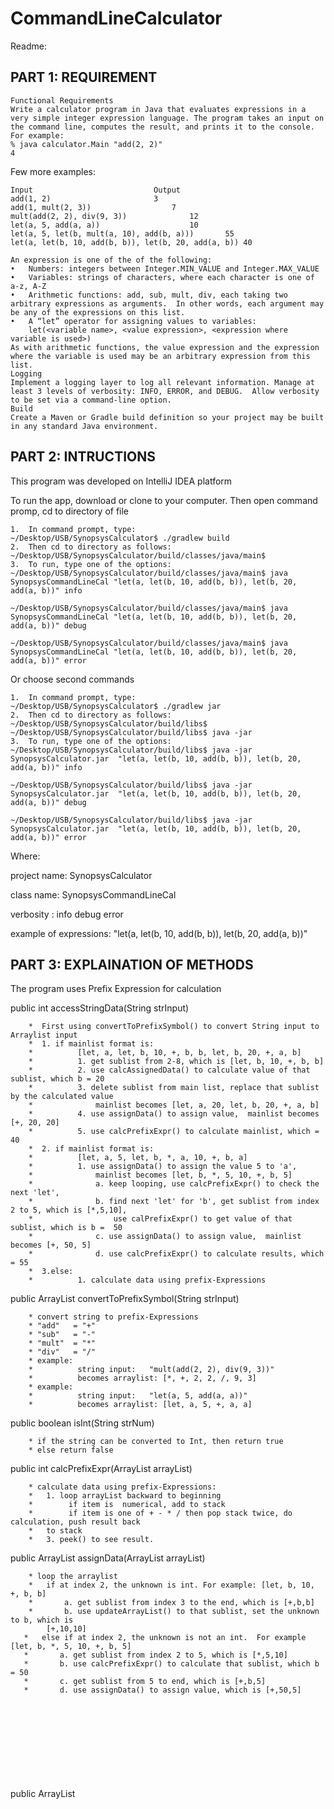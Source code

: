# CommandLineCalculator
Readme:

## PART 1: REQUIREMENT
```
Functional Requirements
Write a calculator program in Java that evaluates expressions in a very simple integer expression language. The program takes an input on the command line, computes the result, and prints it to the console.  For example:
% java calculator.Main "add(2, 2)"
4
```
Few more examples:
```
Input							Output
add(1, 2)						3
add(1, mult(2, 3))					7
mult(add(2, 2), div(9, 3))				12
let(a, 5, add(a, a))					10
let(a, 5, let(b, mult(a, 10), add(b, a)))		55
let(a, let(b, 10, add(b, b)), let(b, 20, add(a, b))	40
```
```
An expression is one of the of the following:
•	Numbers: integers between Integer.MIN_VALUE and Integer.MAX_VALUE
•	Variables: strings of characters, where each character is one of a-z, A-Z
•	Arithmetic functions: add, sub, mult, div, each taking two arbitrary expressions as arguments.  In other words, each argument may be any of the expressions on this list.
•	A “let” operator for assigning values to variables:
	let(<variable name>, <value expression>, <expression where variable is used>)
As with arithmetic functions, the value expression and the expression where the variable is used may be an arbitrary expression from this list. 
Logging
Implement a logging layer to log all relevant information. Manage at least 3 levels of verbosity: INFO, ERROR, and DEBUG.  Allow verbosity to be set via a command-line option.
Build
Create a Maven or Gradle build definition so your project may be built in any standard Java environment.
```
## PART 2: INTRUCTIONS
This program was developed on IntelliJ IDEA platform

To run the app, download or clone to your computer. Then open command promp, cd to directory of file
```
1.	In command prompt, type:
~/Desktop/USB/SynopsysCalculator$ ./gradlew build
2.	Then cd to directory as follows:
~/Desktop/USB/SynopsysCalculator/build/classes/java/main$
3.	To run, type one of the options:
~/Desktop/USB/SynopsysCalculator/build/classes/java/main$ java SynopsysCommandLineCal "let(a, let(b, 10, add(b, b)), let(b, 20, add(a, b))" info

~/Desktop/USB/SynopsysCalculator/build/classes/java/main$ java SynopsysCommandLineCal "let(a, let(b, 10, add(b, b)), let(b, 20, add(a, b))" debug

~/Desktop/USB/SynopsysCalculator/build/classes/java/main$ java SynopsysCommandLineCal "let(a, let(b, 10, add(b, b)), let(b, 20, add(a, b))" error
```

Or choose second commands

```
1.	In command prompt, type:
~/Desktop/USB/SynopsysCalculator$ ./gradlew jar
2.	Then cd to directory as follows:
~/Desktop/USB/SynopsysCalculator/build/libs$
~/Desktop/USB/SynopsysCalculator/build/libs$ java -jar
3.	To run, type one of the options:
~/Desktop/USB/SynopsysCalculator/build/libs$ java -jar SynopsysCalculator.jar  "let(a, let(b, 10, add(b, b)), let(b, 20, add(a, b))" info

~/Desktop/USB/SynopsysCalculator/build/libs$ java -jar SynopsysCalculator.jar  "let(a, let(b, 10, add(b, b)), let(b, 20, add(a, b))" debug

~/Desktop/USB/SynopsysCalculator/build/libs$ java -jar SynopsysCalculator.jar  "let(a, let(b, 10, add(b, b)), let(b, 20, add(a, b))" error
```
Where:

project name: SynopsysCalculator

class name: 	SynopsysCommandLineCal

verbosity : info debug error

example of expressions: "let(a, let(b, 10, add(b, b)), let(b, 20, add(a, b))" 


## PART 3: EXPLAINATION OF METHODS
The program uses Prefix Expression for calculation

public int accessStringData(String strInput)
```
    *  First using convertToPrefixSymbol() to convert String input to Arraylist input
    *  1. if mainlist format is:
    *          [let, a, let, b, 10, +, b, b, let, b, 20, +, a, b]
    *          1. get sublist from 2-8, which is [let, b, 10, +, b, b]
    *          2. use calcAssignedData() to calculate value of that sublist, which b = 20
    *          3. delete sublist from main list, replace that sublist by the calculated value
    *              mainlist becomes [let, a, 20, let, b, 20, +, a, b]
    *          4. use assignData() to assign value,  mainlist becomes [+, 20, 20]
    *          5. use calcPrefixExpr() to calculate mainlist, which = 40
    *  2. if mainlist format is:
    *          [let, a, 5, let, b, *, a, 10, +, b, a]
    *          1. use assignData() to assign the value 5 to 'a', 
    *              mainlist becomes [let, b, *, 5, 10, +, b, 5]
    *              a. keep looping, use calcPrefixExpr() to check the next 'let',
    *              b. find next 'let' for 'b', get sublist from index 2 to 5, which is [*,5,10],
    *                  use calPrefixExpr() to get value of that sublist, which is b =  50
    *              c. use assignData() to assign value,  mainlist becomes [+, 50, 5]
    *              d. use calcPrefixExpr() to calculate results, which = 55
    *  3.else:
    *          1. calculate data using prefix-Expressions
```

public ArrayList<Object> convertToPrefixSymbol(String strInput)
```	
    * convert string to prefix-Expressions
    * "add"   = "+"
    * "sub"   = "-"
    * "mult"  = "*"
    * "div"   = "/"
    * example:
    *          string input:   "mult(add(2, 2), div(9, 3))"  
    *          becomes arraylist: [*, +, 2, 2, /, 9, 3]
    * example:
    *          string input:   "let(a, 5, add(a, a))"        
    *          becomes arraylist: [let, a, 5, +, a, a]
```
	
public boolean isInt(String strNum)
```
    * if the string can be converted to Int, then return true
    * else return false
```

public int calcPrefixExpr(ArrayList<Object> arrayList)
```
    * calculate data using prefix-Expressions:
    *   1. loop arrayList backward to beginning
    *        if item is  numerical, add to stack
    *        if item is one of + - * / then pop stack twice, do calculation, push result back  
    * 	to stack
    *   3. peek() to see result.
```

public ArrayList<Object> assignData(ArrayList<Object> arrayList)
```
    * loop the arraylist  
    *   if at index 2, the unknown is int. For example: [let, b, 10, +, b, b] 
    *       a. get sublist from index 3 to the end, which is [+,b,b]
    *       b. use updateArrayList() to that sublist, set the unknown to b, which is 
  		[+,10,10]
   *   else if at index 2, the unknown is not an int.  For example [let, b, *, 5, 10, +, b, 5]
   *       a. get sublist from index 2 to 5, which is [*,5,10]
   *       b. use calcPrefixExpr() to calculate that sublist, which b = 50
   *       c. get sublist from 5 to end, which is [+,b,5]
   *       d. use assignData() to assign value, which is [+,50,5]
```

public ArrayList<Object> updateArrayList(ArrayList<Object> arrayList, Object operand, Object item)
```	
  * loop through arraylist, if char in arraylist equals char, set char equals item
  * example: let(a,5.....(a,b)) then 'a' will be replaced by number 5 in the whole list
```
## JUNIT TEST
	
 	Testing 18 different test cases.  All tests passed.
